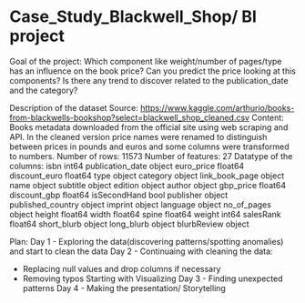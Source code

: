 # Case_Study_Blackwell_Shop/ BI project

Goal of the project: Which component like weight/number of pages/type has an influence on the book price?
Can you predict the price looking at this components? Is there any trend to discover related to the publication_date and the category?


Description of the dataset
Source: https://www.kaggle.com/arthurio/books-from-blackwells-bookshop?select=blackwell_shop_cleaned.csv
Content: Books metadata downloaded from the official site using web scraping and API. 
In the cleaned version price names were renamed to distinguish between 
prices in pounds and euros and some columns were transformed to numbers.
Number of rows: 11573
Number of features: 27
Datatype of the columns: 
isbn                   int64
publication_date      object
euro_price           float64
discount_euro        float64
type                  object
category              object
link_book_page        object
name                  object
subtitle              object
edition               object
author                object
gbp_price            float64
discount_gbp         float64
isSecondHand            bool
publisher             object
published_country     object
imprint               object
language              object
no_of_pages           object
height               float64
width                float64
spine                float64
weight                 int64
salesRank            float64
short_blurb           object
long_blurb            object
blurbReview           object

Plan:
Day 1 - Exploring the data(discovering patterns/spotting anomalies) and start to clean the data
Day 2 - Continuaing with cleaning the data: 
- Replacing null values and drop columns if necessary
- Removing typos
Starting with Visualizing
Day 3 - Finding unexpected patterns
Day 4 - Making the presentation/ Storytelling
